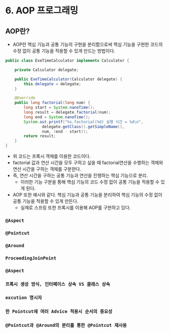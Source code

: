 # 6. AOP 프로그래밍

## AOP란?
- AOP란 핵심 기능과 공통 기능의 구현을 분리함으로써 핵심 기능을 구현한 코드의 수정 없이 공통 기능을 적용할 수 있게 만드는 방법이다.

``` java
public class ExeTimeCalculator implements Calculator {

	private Calculator delegate;

	public ExeTimeCalculator(Calculator delegate) {
        this.delegate = delegate;
    }

	@Override
	public long factorial(long num) {
		long start = System.nanoTime();
		long result = delegate.factorial(num);
		long end = System.nanoTime();
		System.out.printf("%s.factorial(%d) 실행 시간 = %d\n",
				delegate.getClass().getSimpleName(),
				num, (end - start));
		return result;
	}
}
```
- 위 코드는 프록시 객체를 이용한 코드이다.
- factorial 값과 연산 시간을 모두 구하고 싶을 때 factorial연산을 수행하는 객체와 연산 시간을 구하는 객체를 구분한다.
- 즉, 연산 시간을 구하는 공통 기능과 연산을 진행하는 핵심 기능으로 분리.
  - 이러한 기능 구분을 통해 핵심 기능의 코드 수정 없이 공통 기능을 적용할 수 있게 된다.
- AOP 또한 예시와 같다. 핵심 기능과 공통 기능을 분리하여 핵심 기능의 수정 없이 공통 기능을 적용할 수 있게 만든다.
  - 실제로 스프링 또한 프록시를 이용해 AOP를 구현하고 있다.  

### `@Aspect`

### `@Pointcut`

### `@Around`

### `ProceedingJoinPoint`

### `@Aspect`

### `프록시 생성 방식, 인터페이스 상속 VS 클래스 상속`

### `excution 명시자`

### `한 Pointcut에 여러 Advice 적용시 순서의 중요성`

### `@Pointcut과 @Around의 분리를 통한 @Pointcut 재사용`